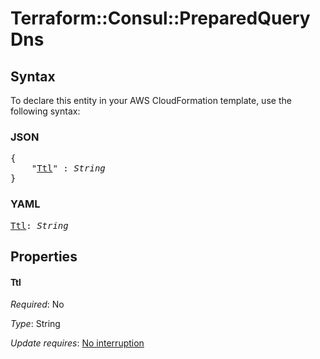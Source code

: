 # Terraform::Consul::PreparedQuery Dns

## Syntax

To declare this entity in your AWS CloudFormation template, use the following syntax:

### JSON

<pre>
{
    "<a href="#ttl" title="Ttl">Ttl</a>" : <i>String</i>
}
</pre>

### YAML

<pre>
<a href="#ttl" title="Ttl">Ttl</a>: <i>String</i>
</pre>

## Properties

#### Ttl

_Required_: No

_Type_: String

_Update requires_: [No interruption](https://docs.aws.amazon.com/AWSCloudFormation/latest/UserGuide/using-cfn-updating-stacks-update-behaviors.html#update-no-interrupt)

